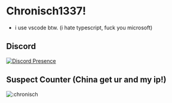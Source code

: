 # Chronisch1337!
- i use vscode btw. (i hate typescript, fuck you microsoft)
## Discord
[![Discord Presence](https://lanyard.cnrad.dev/api/460493336076091392)](https://discord.com/users/460493336076091392)

## Suspect Counter (China get ur and my ip!)
![:chronisch](https://count.getloli.com/get/@:chronisch)
